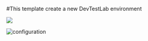 #This template create a new DevTestLab environment

<a href="https://portal.azure.com/#create/Microsoft.Template/uri/https%3A%2F%2Fraw.githubusercontent.com%2Fbekk%2Fnettskyazure%2Fmaster%2FDevTestLabEnvironment%2FCreate.json" target="_blank"><img src="http://azuredeploy.net/deploybutton.png"/>
</a>

![configuration](/DeployNewLab.png?raw=true "Configuration")


